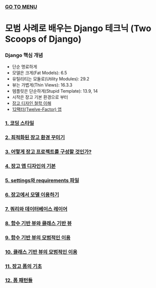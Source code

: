 ### [GO TO MENU](../../README.md)

# 모범 사례로 배우는 Django 테크닉 (Two Scoops of Django)

### Django 핵심 개념
- 단순 명료하게
- 모델은 크게(Fat Models): 6.5
- 유틸리티는 모듈로(Utility Modules): 29.2
- 뷰는 가볍게(Thin Views): 16.3.3
- 템플릿은 단순하게(Stupid Template): 13.9, 14
- 시작은 장고 기본 환경으로 부터
- [장고 디자인 철학 이해](https://docs.djangoproject.com/en/4.0/misc/design-philosophies)
- [12팩터(Twelve-Factor) 앱](http://12factor.net/ko/)

### [1. 코딩 스타일](./chapter1/README.md)
### [2. 최적화된 장고 환경 꾸미기](./chapter2/README.md)
### [3. 어떻게 장고 프로젝트를 구성할 것인가?](./chapter3/README.md)
### [4. 장고 앱 디자인의 기본](./chapter4/README.md)
### [5. settings와 requirements 파일](./chapter5/README.md)
### [6. 장고에서 모델 이용하기](./chapter6/README.md)
### [7. 쿼리와 데이터베이스 레이어](./chapter7/README.md)
### [8. 함수 기반 뷰와 클래스 기반 뷰](./chapter8/README.md)
### [9. 함수 기반 뷰의 모범적인 이용](./chapter9/README.md)
### [10. 클래스 기반 뷰의 모범적인 이용](./chapter10/README.md)
### [11. 장고 폼의 기초](./chapter11/README.md)
### [12. 폼 패턴들](./chapter12/README.md)